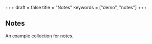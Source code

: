 +++
draft = false
title = "Notes"
keywords = ["demo", "notes"]
+++

## Notes

An example collection for notes.

